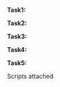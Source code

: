 <b> Task1: </b>

<b> Task2: </b>

<b> Task3: </b>

<b> Task4: </b>

<b> Task5: </b>

Scripts attached




